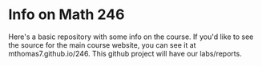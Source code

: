 # Info on Math 246

Here's a basic repository with some info on the course. If you'd like to see the source for the main course website, you can see it at mthomas7.github.io/246. This github project will have our labs/reports.
